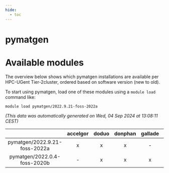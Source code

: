 ```yaml
---
hide:
  - toc
---
```


pymatgen
========

# Available modules


The overview below shows which pymatgen installations are available per HPC-UGent Tier-2cluster, ordered based on software version (new to old).

To start using pymatgen, load one of these modules using a `module load` command like:

```shell
module load pymatgen/2022.9.21-foss-2022a
```

*(This data was automatically generated on Wed, 04 Sep 2024 at 13:08:11 CEST)*  

| |accelgor|doduo|donphan|gallade|joltik|shinx|skitty|
| :---: | :---: | :---: | :---: | :---: | :---: | :---: | :---: |
|pymatgen/2022.9.21-foss-2022a|x|x|x|-|x|-|x|
|pymatgen/2022.0.4-foss-2020b|-|x|x|x|x|-|x|
